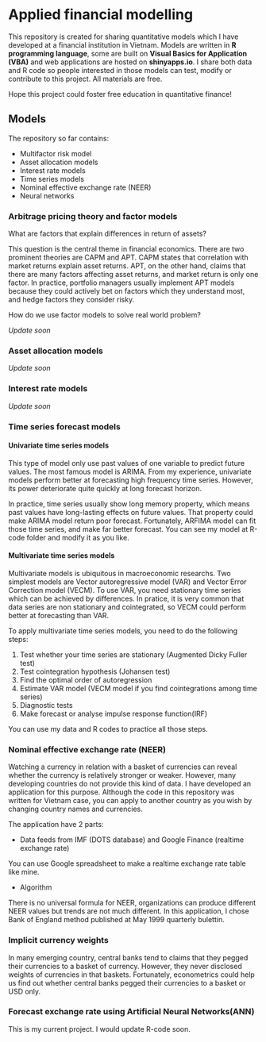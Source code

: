 # Applied financial modelling

This repository is created for sharing quantitative models which I have developed at a financial institution in Vietnam. Models are written in **R programming language**, some are built on **Visual Basics for Application (VBA)** and web applications are hosted on **shinyapps.io**. I share both data and R code so people interested in those models can test, modify or contribute to this project. All materials are free.

Hope this project could foster free education in quantitative finance!

## Models
The repository so far contains:
- Multifactor risk model
- Asset allocation models
- Interest rate models
- Time series models
- Nominal effective exchange rate (NEER)
- Neural networks

### Arbitrage pricing theory and factor models

What are factors that explain differences in return of assets?

This question is the central theme in financial economics. There are two prominent theories are CAPM and APT. CAPM states that correlation with market returns explain asset returns. APT, on the other hand, claims that there are many factors affecting asset returns, and market return is only one factor. In practice, portfolio managers usually implement APT models because they could actively bet on factors which they understand most, and hedge factors they consider risky.

How do we use factor models to solve real world problem?

*Update soon*

### Asset allocation models

*Update soon*

### Interest rate models

*Update soon*

### Time series forecast models

#### Univariate time series models

This type of model only use past values of one variable to predict future values. The most famous model is ARIMA. From my experience, univariate models perform better at forecasting high frequency time series. However, its power deteriorate quite quickly at long forecast horizon.

In practice, time series usually show long memory property, which means past values have long-lasting effects on future values. That property could make ARIMA model return poor forecast. Fortunately, ARFIMA model can fit those time series, and make far better forecast. You can see my model at R-code folder and modify it as you like.


#### Multivariate time series models

Multivariate models is ubiquitous in macroeconomic researchs. Two simplest models are Vector autoregressive model (VAR) and Vector Error Correction model (VECM). To use VAR, you need stationary time series which can be achieved by differences. In pratice, it is very common that data series are non stationary and cointegrated, so VECM could perform better at forecasting than VAR.

To apply multivariate time series models, you need to do the following steps:

1. Test whether your time series are stationary (Augmented Dicky Fuller test)
2. Test cointegration hypothesis (Johansen test)
3. Find the optimal order of autoregression
4. Estimate VAR model (VECM model if you find cointegrations among time series)
5. Diagnostic tests
6. Make forecast or analyse impulse response function(IRF)

You can use my data and R codes to practice all those steps.

### Nominal effective exchange rate (NEER)

Watching a currency in relation with a basket of currencies can reveal whether the currency is relatively stronger or weaker. However, many developing countries do not provide this kind of data. I have developed an application for this purpose. Although the code in this repository was written for Vietnam case, you can apply to another country as you wish by changing country names and currencies.

The application have 2 parts:
* Data feeds from IMF (DOTS database) and Google Finance (realtime exchange rate)

You can use Google spreadsheet to make a realtime exchange rate table like mine.

* Algorithm

There is no universal formula for NEER, organizations can produce different NEER values but trends are not much different. In this application, I chose Bank of England method published at May 1999 quarterly bulettin.

### Implicit currency weights

In many emerging country, central banks tend to claims that they pegged their currencies to a basket of currency. However, they never disclosed weights of currencies in that baskets. Fortunately, econometrics could help us find out whether central banks pegged their currencies to a basket or USD only.

### Forecast exchange rate using Artificial Neural Networks(ANN)

This is my current project. I would update R-code soon.


